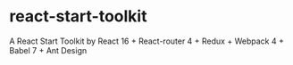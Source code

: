 # react-start-toolkit
A React Start Toolkit by React 16 + React-router 4 + Redux + Webpack 4 + Babel 7 + Ant Design
